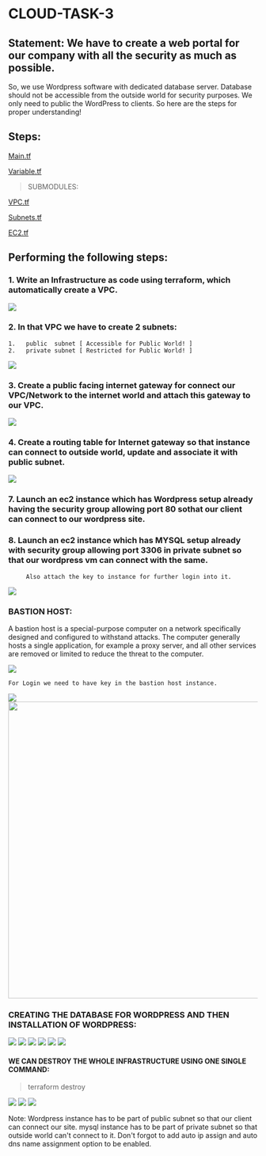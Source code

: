 # CLOUD-TASK-3

## Statement: We have to create a web portal for our company with all the security as much as possible.
   So, we use Wordpress software with dedicated database server.
   Database should not be accessible from the outside world for security purposes.
   We only need to public the WordPress to clients.
   So here are the steps for proper understanding!

## Steps:




[Main.tf](https://github.com/raghav1674/CLOUD-TASK-3/blob/master/main.tf)

[Variable.tf](https://github.com/raghav1674/CLOUD-TASK-3/blob/master/variable.tf)


>SUBMODULES:


 [VPC.tf](https://github.com/raghav1674/CLOUD-TASK-3/blob/master/aws/vpc.tf)

 [Subnets.tf](https://github.com/raghav1674/CLOUD-TASK-3/blob/master/aws/subnets.tf)

 [EC2.tf](https://github.com/raghav1674/CLOUD-TASK-3/blob/master/aws/ec2.tf)

## Performing the following steps:

### 1.  Write an Infrastructure as code using terraform, which automatically create a VPC.


<img src="https://github.com/raghav1674/CLOUD-TASK-4/blob/master/snaps/vpc_aws.PNG">




### 2.  In that VPC we have to create 2 subnets:



    1.   public  subnet [ Accessible for Public World! ] 
    2.   private subnet [ Restricted for Public World! ]
    
  <img src="https://github.com/raghav1674/CLOUD-TASK-4/blob/master/snaps/subnet_aws.PNG">
    
    
### 3. Create a public facing internet gateway for connect our VPC/Network to the internet world and attach this gateway to our VPC.

<img src="https://github.com/raghav1674/CLOUD-TASK-4/blob/master/snaps/igw_aws.PNG">

### 4. Create  a routing table for Internet gateway so that instance can connect to outside world, update and associate it with public subnet.

<img src="https://github.com/raghav1674/CLOUD-TASK-4/blob/master/snaps/route_table_aws.PNG">


### 7.  Launch an ec2 instance which has Wordpress setup already having the security group allowing  port 80 sothat our client can connect to our wordpress site. 
### 8.  Launch an ec2 instance which has MYSQL setup already with security group allowing  port 3306 in private subnet so that our wordpress vm can connect with the same.
         
         Also attach the key to instance for further login into it.
    
  <img src="https://github.com/raghav1674/CLOUD-TASK-4/blob/master/snaps/security_groups.PNG">
         
### BASTION HOST:

A bastion host is a special-purpose computer on a network specifically designed and configured to withstand attacks. The computer generally hosts a single application, for example a proxy server, and all other services are removed or limited to reduce the threat to the computer.

<img src="https://github.com/raghav1674/CLOUD-TASK-4/blob/master/snaps/bositon_login.PNG">
        
        
    For Login we need to have key in the bastion host instance.
        
 <img src="https://github.com/raghav1674/CLOUD-TASK-4/blob/master/snaps/bositon_transfered_key.PNG">
 
 
 <img src="https://github.com/raghav1674/CLOUD-TASK-4/blob/master/snaps/bositon_success.PNG"    height="600">

        
### CREATING THE DATABASE FOR WORDPRESS AND THEN INSTALLATION OF WORDPRESS:

<img src="https://github.com/raghav1674/CLOUD-TASK-4/blob/master/snaps/database-created_user_forwp.PNG" >

<img src="https://github.com/raghav1674/CLOUD-TASK-4/blob/master/snaps/ALL_wp_sql_conn.PNG" >


<img src="https://github.com/raghav1674/CLOUD-TASK-4/blob/master/snaps/wordpress_connect.PNG" >

<img src="https://github.com/raghav1674/CLOUD-TASK-4/blob/master/snaps/wp_setup_done.PNG" >

<img src="https://github.com/raghav1674/CLOUD-TASK-4/blob/master/snaps/wordpress_set.PNG" >




<img src="https://github.com/raghav1674/CLOUD-TASK-4/blob/master/snaps/13_wp-sql.PNG.PNG" >



#### WE CAN DESTROY THE WHOLE INFRASTRUCTURE USING ONE SINGLE COMMAND:

>terraform destroy

<img src="https://github.com/raghav1674/CLOUD-TASK-4/blob/master/snaps/type_yes_for_destory.PNG" >


<img src="https://github.com/raghav1674/CLOUD-TASK-4/blob/master/snaps/all_destroyed.PNG" >


<img src="https://github.com/raghav1674/CLOUD-TASK-4/blob/master/snaps/all_task_4_ec2_done_3.PNG" >


Note: Wordpress instance has to be part of public subnet so that our client can connect our site. 
mysql instance has to be part of private  subnet so that outside world can't connect to it.
Don't forgot to add auto ip assign and auto dns name assignment option to be enabled.

